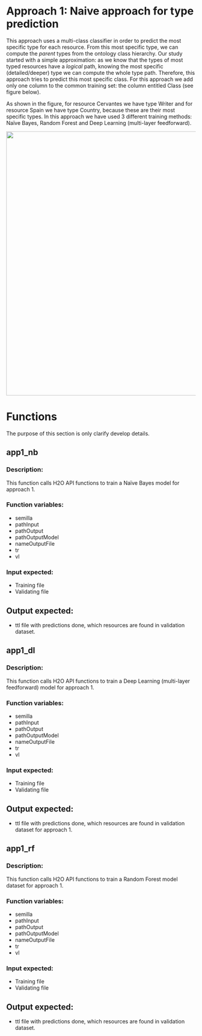 # Approach 1: Naive approach for type prediction
This approach uses a multi-class classifier in order to predict the most specific
type for each resource. From this most specific type, we can compute the *parent*
types from the ontology class hierarchy.
Our study started with a simple approximation: as we know that the types of most typed resources have a
*logical* path, knowing the most specific (detailed/deeper) type we can compute
the whole type path. Therefore, this approach tries to predict this most specific
class. For this approach we add only one column to the
common training set: the column entitled Class (see figure below). 

As shown in the figure, for resource Cervantes we have type Writer and for resource Spain we have type Country, because
these are their most specific types.
In this approach we have used 3 different training methods: Naïve Bayes, Random Forest and Deep Learning (multi-layer feedforward).

<img src="http://es-ta.linkeddata.es/app1training.png" width="700">

# Functions
The purpose of this section is only clarify develop details.

## app1_nb 
### Description:
This function calls H2O API functions to train a Naïve Bayes model for approach 1.
### Function variables:
* semilla
* pathInput
* pathOutput
* pathOutputModel
* nameOutputFile
* tr
* vl
### Input expected:
* Training file
* Validating file
## Output expected:
* ttl file with predictions done, which resources are found in validation dataset.

## app1_dl 
### Description:
This function calls H2O API functions to train a Deep Learning (multi-layer feedforward) model for approach 1.
### Function variables:
* semilla
* pathInput
* pathOutput
* pathOutputModel
* nameOutputFile
* tr
* vl
### Input expected:
* Training file
* Validating file
## Output expected:
* ttl file with predictions done, which resources are found in validation dataset for approach 1.

## app1_rf 
### Description:
This function calls H2O API functions to train a Random Forest model dataset for approach 1.
### Function variables:
* semilla
* pathInput
* pathOutput
* pathOutputModel
* nameOutputFile
* tr
* vl
### Input expected:
* Training file
* Validating file
## Output expected:
* ttl file with predictions done, which resources are found in validation dataset.

